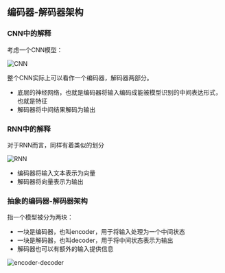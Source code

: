 ## 编码器-解码器架构

### CNN中的解释

考虑一个CNN模型：

![CNN](CNN.png)

整个CNN实际上可以看作一个编码器，解码器两部分。

* 底层的神经网络，也就是编码器将输入编码成能被模型识别的中间表达形式，也就是特征
* 解码器将中间结果解码为输出

### RNN中的解释

对于RNN而言，同样有着类似的划分

![RNN](RNN.png)

* 编码器将输入文本表示为向量
* 解码器将向量表示为输出

### 抽象的编码器-解码器架构

指一个模型被分为两块：

* 一块是编码器，也叫encoder，用于将输入处理为一个中间状态
* 一块是解码器，也叫decoder，用于将中间状态表示为输出
* 解码器也可以有额外的输入提供信息

![encoder-decoder](encoder-decoder.png)

